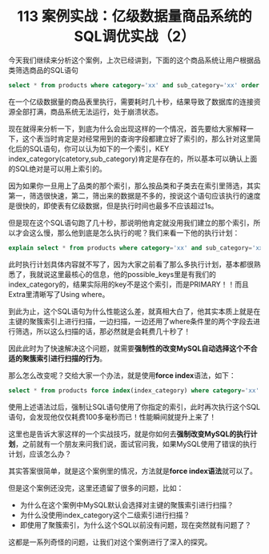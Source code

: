 <h1 align="center">113 案例实战：亿级数据量商品系统的SQL调优实战（2）</h1>



今天我们继续来分析这个案例，上次已经讲到，下面的这个商品系统让用户根据品类筛选商品的SQL语句

```sql
select * from products where category='xx' and sub_category='xx' order by id desc limit xx,xx;
```

在一个亿级数据量的商品表里执行，需要耗时几十秒，结果导致了数据库的连接资源全部打满，商品系统无法运行，处于崩溃状态。

现在就得来分析一下，到底为什么会出现这样的一个情况，首先要给大家解释一下，这个表当时肯定是对经常用到的查询字段都建立好了索引的，那么针对这里简化后的SQL语句，你可以认为如下的一个索引，KEY index_category(catetory,sub_category)肯定是存在的，所以基本可以确认上面的SQL绝对是可以用上索引的。

因为如果你一旦用上了品类的那个索引，那么按品类和子类去在索引里筛选，其实第一，筛选很快速，第二，筛出来的数据是不多的，按说这个语句应该执行的速度是很快的，即使表有亿级数据，但是执行时间也最多不应该超过1s。

但是现在这个SQL语句跑了几十秒，那说明他肯定就没用我们建立的那个索引，所以才会这么慢，那么他到底是怎么执行的呢？我们来看一下他的执行计划：

```sql
explain select * from products where category='xx' and sub_category='xx' order by id desc limit xx,xx;
```

此时执行计划具体内容就不写了，因为大家之前看了那么多执行计划，基本都很熟悉了，我就说这里最核心的信息，他的possible_keys里是有我们的index_category的，结果实际用的key不是这个索引，而是PRIMARY！！而且Extra里清晰写了Using where。

到此为止，这个SQL语句为什么性能这么差，就真相大白了，他其实本质上就是在主键的聚簇索引上进行扫描，一边扫描，一边还用了where条件里的两个字段去进行筛选，所以这么扫描的话，那必然就是会耗费几十秒了！

因此此时为了快速解决这个问题，就需要**强制性的改变MySQL自动选择这个不合适的聚簇索引进行扫描的行为**。

那么怎么改变呢？交给大家一个办法，就是使用**force index**语法，如下：

```sql
select * from products force index(index_category) where category='xx' and sub_category='xx' order by id desc limit xx,xx;
```

使用上述语法过后，强制让SQL语句使用了你指定的索引，此时再次执行这个SQL语句，会发现他仅仅耗费100多毫秒而已！性能瞬间就提升上来了！

这里也是告诉大家这样的一个实战技巧，就是你如何去**强制改变MySQL的执行计划**，之前就有一个朋友来问我们说，面试官问我，如果MySQL使用了错误的执行计划，应该怎么办？

其实答案很简单，就是这个案例里的情况，方法就是**force index语法**就可以了。

但是这个案例还没完，这里还遗留了很多的问题，比如：

- 为什么在这个案例中MySQL默认会选择对主键的聚簇索引进行扫描？
- 为什么没使用index_category这个二级索引进行扫描？
- 即使用了聚簇索引，为什么这个SQL以前没有问题，现在突然就有问题了？

这都是一系列奇怪的问题，让我们对这个案例进行了深入的探究。
